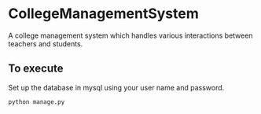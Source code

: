 # CollegeManagementSystem

A college management system which handles various interactions between teachers and students.

## To execute

Set up the database in mysql using your user name and password.

`python manage.py`

